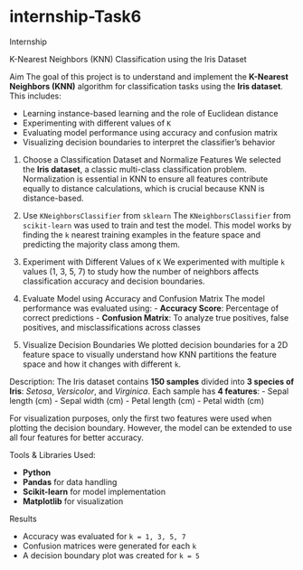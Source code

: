 # internship-Task6
Internship

 K-Nearest Neighbors (KNN) Classification using the Iris Dataset

 Aim
The goal of this project is to understand and implement the **K-Nearest Neighbors (KNN)** algorithm for classification tasks using the **Iris dataset**. This includes:
- Learning instance-based learning and the role of Euclidean distance
- Experimenting with different values of `K`
- Evaluating model performance using accuracy and confusion matrix
- Visualizing decision boundaries to interpret the classifier’s behavior



 1. Choose a Classification Dataset and Normalize Features
We selected the **Iris dataset**, a classic multi-class classification problem. Normalization is essential in KNN to ensure all features contribute equally to distance calculations, which is crucial because KNN is distance-based.

  2. Use `KNeighborsClassifier` from `sklearn`
The `KNeighborsClassifier` from `scikit-learn` was used to train and test the model. This model works by finding the `k` nearest training examples in the feature space and predicting the majority class among them.

  3. Experiment with Different Values of `K`
We experimented with multiple `k` values (1, 3, 5, 7) to study how the number of neighbors affects classification accuracy and decision boundaries.

  4. Evaluate Model using Accuracy and Confusion Matrix
The model performance was evaluated using:
    - **Accuracy Score**: Percentage of correct predictions
    - **Confusion Matrix**: To analyze true positives, false positives, and misclassifications across classes

 5. Visualize Decision Boundaries
We plotted decision boundaries for a 2D feature space to visually understand how KNN partitions the feature space and how it changes with different `k`.




  Description:
The Iris dataset contains **150 samples** divided into **3 species of Iris**: *Setosa*, *Versicolor*, and *Virginica*. Each sample has **4 features**:
      - Sepal length (cm)
      - Sepal width (cm)
      - Petal length (cm)
      - Petal width (cm)

For visualization purposes, only the first two features were used when plotting the decision boundary. However, the model can be extended to use all four features for better accuracy.


 Tools & Libraries Used:

- **Python**
- **Pandas** for data handling
- **Scikit-learn** for model implementation
- **Matplotlib** for visualization


 Results
- Accuracy was evaluated for `k = 1, 3, 5, 7`
- Confusion matrices were generated for each `k`
- A decision boundary plot was created for `k = 5`



